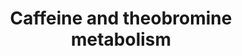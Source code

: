 ---
annotations:
- id: PW:0001153
  parent: classic metabolic pathway
  type: Pathway Ontology
  value: caffeine metabolic pathway
- id: PW:0001229
  parent: classic metabolic pathway
  type: Pathway Ontology
  value: xenobiotic metabolic pathway
authors:
- Egonw
- MaintBot
- DeSl
- Eweitz
- Marvin M2
description: 'Metabolism pathway of two compounds commonly found in human samples:
  caffeine and theobromine.'
last-edited: 2021-05-27
organisms:
- Homo sapiens
redirect_from:
- /index.php/Pathway:WP3633
- /instance/WP3633
- /instance/WP3633_rr123391
revision: r123391
schema-jsonld:
- '@context': https://schema.org/
  '@id': https://wikipathways.github.io/pathways/WP3633.html
  '@type': Dataset
  creator:
    '@type': Organization
    name: WikiPathways
  description: 'Metabolism pathway of two compounds commonly found in human samples:
    caffeine and theobromine.'
  keywords:
  - 1,7-dimethyluric acid
  - 1-methyluric acid
  - 1-methylxanthine
  - 3,7-dimethyluric acid
  - 7-methyluric acid
  - 7-methylxanthine
  - AFMU
  - CYP1A2
  - CYP2A6
  - NAT2
  - XDH
  - Xanthine
  - caffeine
  - paraxanthine
  - theobromine
  license: CC0
  name: Caffeine and theobromine metabolism
seo: CreativeWork
title: Caffeine and theobromine metabolism
wpid: WP3633
---